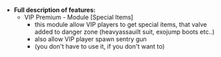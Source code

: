 * **Full description of features:**
    - VIP Premium - Module [Special Items]
        - this module allow VIP players to get special items, that valve added to danger zone (heavyassauilt suit, exojump boots etc..)
        - also allow VIP player spawn sentry gun
        - (you don't have to use it, if you don't want to)
